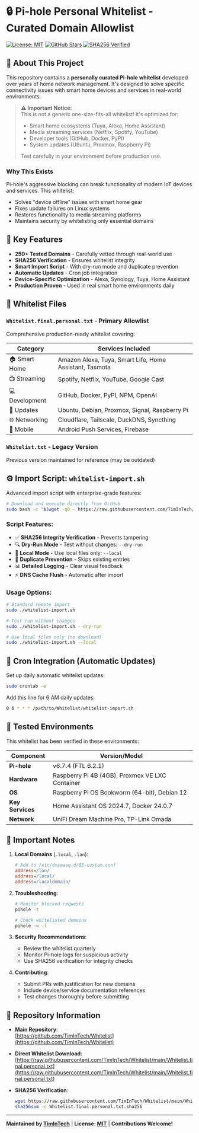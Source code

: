 # 🔒 Pi-hole Personal Whitelist - Curated Domain Allowlist

[![License: MIT](https://img.shields.io/badge/License-MIT-yellow.svg)](https://opensource.org/licenses/MIT)
[![GitHub Stars](https://img.shields.io/github/stars/TimInTech/Whitelist?style=social)](https://github.com/TimInTech/Whitelist/stargazers)
[![SHA256 Verified](https://img.shields.io/badge/SHA256-Verified-brightgreen)](https://github.com/TimInTech/Whitelist/blob/main/Whitelist.final.personal.txt.sha256)

## 📖 About This Project

This repository contains a **personally curated Pi-hole whitelist** developed over years of home network management. It's designed to solve specific connectivity issues with smart home devices and services in real-world environments.

> **⚠️ Important Notice:**  
> This is not a generic one-size-fits-all whitelist! It's optimized for:
> - Smart home ecosystems (Tuya, Alexa, Home Assistant)
> - Media streaming services (Netflix, Spotify, YouTube)
> - Developer tools (GitHub, Docker, PyPI)
> - System updates (Ubuntu, Proxmox, Raspberry Pi)
> 
> Test carefully in your environment before production use.

### Why This Exists

Pi-hole's aggressive blocking can break functionality of modern IoT devices and services. This whitelist:
- Solves "device offline" issues with smart home gear
- Fixes update failures on Linux systems
- Restores functionality to media streaming platforms
- Maintains security by whitelisting only essential domains

## 🚀 Key Features

- **250+ Tested Domains** - Carefully vetted through real-world use
- **SHA256 Verification** - Ensures whitelist integrity
- **Smart Import Script** - With dry-run mode and duplicate prevention
- **Automatic Updates** - Cron job integration
- **Device-Specific Optimization** - Alexa, Synology, Tuya, Home Assistant
- **Production Proven** - Used in real smart home environments daily

## 📁 Whitelist Files

### `Whitelist.final.personal.txt` - Primary Allowlist
Comprehensive production-ready whitelist covering:

| Category | Services Included |
|----------|-------------------|
| 🏠 Smart Home | Amazon Alexa, Tuya, Smart Life, Home Assistant, Tasmota |
| 📺 Streaming | Spotify, Netflix, YouTube, Google Cast |
| 💻 Development | GitHub, Docker, PyPI, NPM, OpenAI |
| 🔄 Updates | Ubuntu, Debian, Proxmox, Signal, Raspberry Pi |
| 🌐 Networking | Cloudflare, Tailscale, DuckDNS, Syncthing |
| 📱 Mobile | Android Push Services, Firebase |

### `Whitelist.txt` - Legacy Version
Previous version maintained for reference (may be outdated)

## ⚙️ Import Script: `whitelist-import.sh`

Advanced import script with enterprise-grade features:

```bash
# Download and execute directly from GitHub
sudo bash -c "$(wget -qO - https://raw.githubusercontent.com/TimInTech/Whitelist/main/whitelist-import.sh)"
```

### Script Features:
- ✅ **SHA256 Integrity Verification** - Prevents tampering
- 🔍 **Dry-Run Mode** - Test without changes: `--dry-run`
- 💾 **Local Mode** - Use local files only: `--local`
- 🚫 **Duplicate Prevention** - Skips existing entries
- 📊 **Detailed Logging** - Clear visual feedback
- ⚡ **DNS Cache Flush** - Automatic after import

### Usage Options:
```bash
# Standard remote import
sudo ./whitelist-import.sh

# Test run without changes
sudo ./whitelist-import.sh --dry-run

# Use local files only (no download)
sudo ./whitelist-import.sh --local
```

## 🔧 Cron Integration (Automatic Updates)

Set up daily automatic whitelist updates:

```bash
sudo crontab -e
```

Add this line for 6 AM daily updates:
```bash
0 6 * * * /path/to/Whitelist/whitelist-import.sh
```

## 🧪 Tested Environments

This whitelist has been verified in these environments:

| Component | Version/Model |
|-----------|---------------|
| **Pi-hole** | v6.7.4 (FTL 6.2.1) |
| **Hardware** | Raspberry Pi 4B (4GB), Proxmox VE LXC Container |
| **OS** | Raspberry Pi OS Bookworm (64-bit), Debian 12 |
| **Key Services** | Home Assistant OS 2024.7, Docker 24.0.7 |
| **Network** | UniFi Dream Machine Pro, TP-Link Omada |

## 📝 Important Notes

1. **Local Domains** (`.local`, `.lan`):
   ```ini
   # Add to /etc/dnsmasq.d/05-custom.conf
   address=/lan/
   address=/local/
   address=/localdomain/
   ```

2. **Troubleshooting**:
   ```bash
   # Monitor blocked requests
   pihole -t
   
   # Check whitelisted domains
   pihole -w -l
   ```

3. **Security Recommendations**:
   - Review the whitelist quarterly
   - Monitor Pi-hole logs for suspicious activity
   - Use SHA256 verification for integrity checks

4. **Contributing**:
   - Submit PRs with justification for new domains
   - Include device/service documentation references
   - Test changes thoroughly before submitting

## 🔗 Repository Information

- **Main Repository**:  
  [https://github.com/TimInTech/Whitelist](https://github.com/TimInTech/Whitelist)
  
- **Direct Whitelist Download**:  
  [https://raw.githubusercontent.com/TimInTech/Whitelist/main/Whitelist.final.personal.txt](https://raw.githubusercontent.com/TimInTech/Whitelist/main/Whitelist.final.personal.txt)
  
- **SHA256 Verification**:
  ```bash
  wget https://raw.githubusercontent.com/TimInTech/Whitelist/main/Whitelist.final.personal.txt.sha256
  sha256sum -c Whitelist.final.personal.txt.sha256
  ```

---

**Maintained by [TimInTech](https://github.com/TimInTech)** | 
**License: [MIT](https://opensource.org/licenses/MIT)** | 
**Contributions Welcome!**
